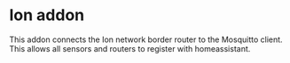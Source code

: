 # Ion addon

This addon connects the Ion network border router to the Mosquitto client. This allows all sensors and routers to register with homeassistant.
